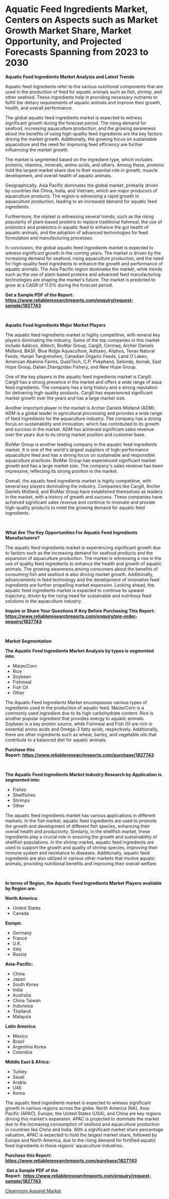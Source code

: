 <p><h1>Aquatic Feed Ingredients Market, Centers on Aspects such as Market Growth Market Share, Market Opportunity, and Projected Forecasts Spanning from 2023 to 2030</h1></p><p><strong>Aquatic Feed Ingredients Market Analysis and Latest Trends</strong></p>
<p><p>Aquatic feed ingredients refer to the various nutritional components that are used in the production of feed for aquatic animals such as fish, shrimp, and other seafood. These ingredients help in providing necessary nutrients to fulfill the dietary requirements of aquatic animals and improve their growth, health, and overall performance.</p><p>The global aquatic feed ingredients market is expected to witness significant growth during the forecast period. The rising demand for seafood, increasing aquaculture production, and the growing awareness about the benefits of using high-quality feed ingredients are the key factors driving the market growth. Additionally, the growing focus on sustainable aquaculture and the need for improving feed efficiency are further influencing the market growth.</p><p>The market is segmented based on the ingredient type, which includes proteins, vitamins, minerals, amino acids, and others. Among these, proteins hold the largest market share due to their essential role in growth, muscle development, and overall health of aquatic animals.</p><p>Geographically, Asia Pacific dominates the global market, primarily driven by countries like China, India, and Vietnam, which are major producers of aquaculture products. The region is witnessing a rapid growth in aquaculture production, leading to an increased demand for aquatic feed ingredients.</p><p>Furthermore, the market is witnessing several trends, such as the rising popularity of plant-based proteins to replace traditional fishmeal, the use of probiotics and prebiotics in aquatic feed to enhance the gut health of aquatic animals, and the adoption of advanced technologies for feed formulation and manufacturing processes.</p><p>In conclusion, the global aquatic feed ingredients market is expected to witness significant growth in the coming years. The market is driven by the increasing demand for seafood, rising aquaculture production, and the need for high-quality feed ingredients to enhance the growth and performance of aquatic animals. The Asia Pacific region dominates the market, while trends such as the use of plant-based proteins and advanced feed manufacturing technologies are shaping the market's future. The market is predicted to grow at a CAGR of 11.5% during the forecast period.</p></p>
<p><strong>Get a Sample PDF of the Report:&nbsp; <a href="https://www.reliableresearchreports.com/enquiry/request-sample/1827743">https://www.reliableresearchreports.com/enquiry/request-sample/1827743</a></strong></p>
<p>&nbsp;</p>
<p><strong>Aquatic Feed Ingredients Major Market Players</strong></p>
<p><p>The aquatic feed ingredients market is highly competitive, with several key players dominating the industry. Some of the top companies in this market include Addcon, Alltech, BioMar Group, Cargill, Cermaq, Archer Daniels Midland, BASF, Blue Ridge Aquaculture, Adisseo, Aliphos, Texas Natural Feeds, Hunan Tangrenshen, Canadian Organic Feeds, Land O'Lakes, American Abalone Farms, QualiTech, C.P. Pokphand, Selonda, Asmak, East Hope Group, Dalian Zhangzidao Fishery, and New Hope Group.</p><p>One of the key players in the aquatic feed ingredients market is Cargill. Cargill has a strong presence in the market and offers a wide range of aqua feed ingredients. The company has a long history and a strong reputation for delivering high-quality products. Cargill has experienced significant market growth over the years and has a large market size.</p><p>Another important player in the market is Archer Daniels Midland (ADM). ADM is a global leader in agricultural processing and provides a wide range of feed ingredients for the aquaculture industry. The company has a strong focus on sustainability and innovation, which has contributed to its growth and success in the market. ADM has achieved significant sales revenue over the years due to its strong market position and customer base.</p><p>BioMar Group is another leading company in the aquatic feed ingredients market. It is one of the world's largest suppliers of high-performance aquaculture feed and has a strong focus on sustainable and responsible aquaculture practices. BioMar Group has experienced significant market growth and has a large market size. The company's sales revenue has been impressive, reflecting its strong position in the market.</p><p>Overall, the aquatic feed ingredients market is highly competitive, with several key players dominating the industry. Companies like Cargill, Archer Daniels Midland, and BioMar Group have established themselves as leaders in the market, with a history of growth and success. These companies have achieved significant sales revenue and continue to innovate and provide high-quality products to meet the growing demand for aquatic feed ingredients.</p></p>
<p>&nbsp;</p>
<p><strong>What Are The Key Opportunities For Aquatic Feed Ingredients Manufacturers?</strong></p>
<p><p>The aquatic feed ingredients market is experiencing significant growth due to factors such as the increasing demand for seafood products and the expansion of aquaculture production. The market is witnessing a rise in the use of quality feed ingredients to enhance the health and growth of aquatic animals. The growing awareness among consumers about the benefits of consuming fish and seafood is also driving market growth. Additionally, advancements in feed technology and the development of innovative feed ingredients are further propelling market expansion. Looking ahead, the aquatic feed ingredients market is expected to continue its upward trajectory, driven by the rising need for sustainable and nutritious feed solutions in the aquaculture industry.</p></p>
<p><strong>Inquire or Share Your Questions If Any Before Purchasing This Report: <a href="https://www.reliableresearchreports.com/enquiry/pre-order-enquiry/1827743">https://www.reliableresearchreports.com/enquiry/pre-order-enquiry/1827743</a></strong></p>
<p>&nbsp;</p>
<p><strong>Market Segmentation</strong></p>
<p><strong>The Aquatic Feed Ingredients Market Analysis by types is segmented into:</strong></p>
<p><ul><li>Maize/Corn</li><li>Rice</li><li>Soybean</li><li>Fishmeal</li><li>Fish Oil</li><li>Other</li></ul></p>
<p><p>The Aquatic Feed Ingredients Market encompasses various types of ingredients used in the production of aquatic feed. Maize/Corn is a commonly used ingredient due to its high carbohydrate content. Rice is another popular ingredient that provides energy to aquatic animals. Soybean is a key protein source, while Fishmeal and Fish Oil are rich in essential amino acids and Omega-3 fatty acids, respectively. Additionally, there are other ingredients such as wheat, barley, and vegetable oils that contribute to a balanced diet for aquatic animals.</p></p>
<p><strong>Purchase this Report:&nbsp;<a href="https://www.reliableresearchreports.com/purchase/1827743">https://www.reliableresearchreports.com/purchase/1827743</a></strong></p>
<p>&nbsp;</p>
<p><strong>The Aquatic Feed Ingredients Market Industry Research by Application is segmented into:</strong></p>
<p><ul><li>Fishes</li><li>Shellfishes</li><li>Shrimps</li><li>Other</li></ul></p>
<p><p>The aquatic feed ingredients market has various applications in different markets. In the fish market, aquatic feed ingredients are used to promote the growth and development of different fish species, enhancing their overall health and productivity. Similarly, in the shellfish market, these ingredients play a crucial role in ensuring the growth and sustainability of shellfish populations. In the shrimp market, aquatic feed ingredients are used to support the growth and quality of shrimp species, improving their immune system and resistance to diseases. Additionally, aquatic feed ingredients are also utilized in various other markets that involve aquatic animals, providing nutritional benefits and improving their overall welfare.</p></p>
<p>&nbsp;</p>
<p><strong>In terms of Region, the Aquatic Feed Ingredients Market Players available by Region are:</strong></p>
<p>
    <p> <strong> North America: </strong>
        <ul>
            <li>United States</li>
            <li>Canada</li>
        </ul>
        </p> 
    <p> <strong> Europe: </strong>
        <ul>
            <li>Germany</li>
            <li>France</li>
            <li>U.K.</li>
            <li>Italy</li>
            <li>Russia</li>
        </ul>
        </p> 
    <p> <strong> Asia-Pacific: </strong>
        <ul>
            <li>China</li>
            <li>Japan</li>
            <li>South Korea</li>
            <li>India</li>
            <li>Australia</li>
            <li>China Taiwan</li>
            <li>Indonesia</li>
            <li>Thailand</li>
            <li>Malaysia</li>
        </ul>
        </p> 
    <p> <strong> Latin America: </strong>
        <ul>
            <li>Mexico</li>
            <li>Brazil</li>
            <li>Argentina Korea</li>
            <li>Colombia</li>
        </ul>
        </p> 
    <p> <strong> Middle East & Africa: </strong>
        <ul>
            <li>Turkey</li>
            <li>Saudi</li>
            <li>Arabia</li>
            <li>UAE</li>
            <li>Korea</li>
        </ul>
    </p>
    </p>
<p><p>The aquatic feed ingredients market is expected to witness significant growth in various regions across the globe. North America (NA), Asia-Pacific (APAC), Europe, the United States (USA), and China are key regions driving this market's expansion. APAC is projected to dominate the market due to the increasing consumption of seafood and aquaculture production in countries like China and India. With a significant market share percentage valuation, APAC is expected to hold the largest market share, followed by Europe and North America, due to the rising demand for fortified aquatic feed ingredients in these regions' aquaculture industries.</p></p>
<p><strong>Purchase this Report: <a href="https://www.reliableresearchreports.com/purchase/1827743">https://www.reliableresearchreports.com/purchase/1827743</a></strong></p>
<p>&nbsp;<strong>Get a Sample PDF of the Report:&nbsp;&nbsp;<a href="https://www.reliableresearchreports.com/enquiry/request-sample/1827743">https://www.reliableresearchreports.com/enquiry/request-sample/1827743</a></strong></p>
<p><strong></strong></p>
<p><p><a href="https://medium.com/@santosh735584/cleanroom-apparel-market-analysis-and-sze-forecasted-for-period-from-2023-to-2030-98b26b934c04">Cleanroom Apparel Market</a></p></p>